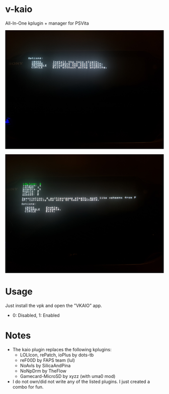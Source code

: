 # v-kaio
All-In-One kplugin + manager for PSVita


![ref0](https://raw.githubusercontent.com/SKGleba/v-kaio/master/screen1.jpg)

![ref1](https://raw.githubusercontent.com/SKGleba/v-kaio/master/screen2.jpg)

# Usage
Just install the vpk and open the "VKAIO" app.
 - 0: Disabled, 1: Enabled

# Notes
- The kaio plugin replaces the following kplugins:
  - LOLIcon, rePatch, ioPlus by dots-tb
  - reF00D by FAPS team (lul)
  - NoAvls by SilicaAndPina
  - NoNpDrm by TheFlow
  - Gamecard-MicroSD by xyzz (with uma0 mod)
- I do not own/did not write any of the listed plugins. I just created a combo for fun.
